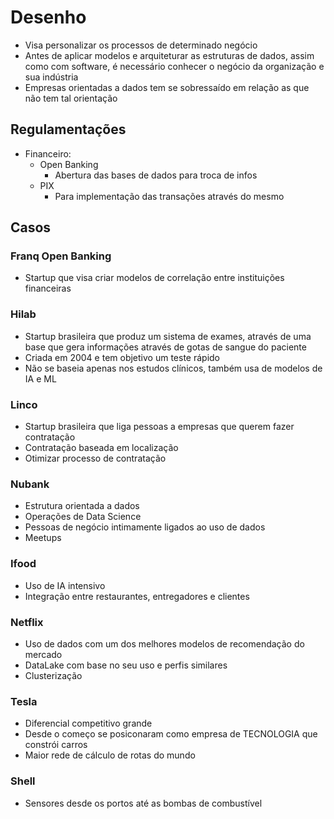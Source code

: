 # Desenho
- Visa personalizar os processos de determinado negócio
- Antes de aplicar modelos e arquiteturar as estruturas de dados, assim como com software, é necessário conhecer o negócio da organização e sua indústria
- Empresas orientadas a dados tem se sobressaído em relação as que não tem tal orientação

## Regulamentações
- Financeiro:
    - Open Banking
        - Abertura das bases de dados para troca de infos
    - PIX
        - Para implementação das transações através do mesmo

## Casos
### Franq Open Banking
- Startup que visa criar modelos de correlação entre instituições financeiras
### Hilab
- Startup brasileira que produz um sistema de exames, através de uma base que gera informações através de gotas de sangue do paciente
- Criada em 2004 e tem objetivo um teste rápido
- Não se baseia apenas nos estudos clínicos, também usa de modelos de IA e ML
### Linco
- Startup brasileira que liga pessoas a empresas que querem fazer contratação
- Contratação baseada em localização
- Otimizar processo de contratação
### Nubank
- Estrutura orientada a dados
- Operações de Data Science
- Pessoas de negócio intimamente ligados ao uso de dados
- Meetups
### Ifood
- Uso de IA intensivo
- Integração entre restaurantes, entregadores e clientes
### Netflix
- Uso de dados com um dos melhores modelos de recomendação do mercado
- DataLake com base no seu uso e perfis similares
- Clusterização
### Tesla
- Diferencial competitivo grande
- Desde o começo se posiconaram como empresa de TECNOLOGIA que constrói carros
- Maior rede de cálculo de rotas do mundo
### Shell
- Sensores desde os portos até as bombas de combustível
